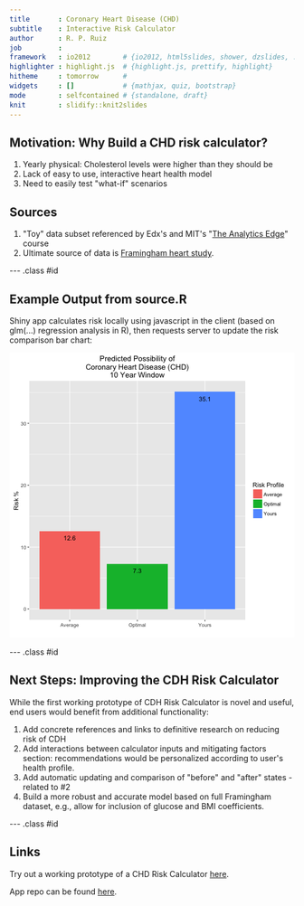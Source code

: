 ```yaml
---
title       : Coronary Heart Disease (CHD)
subtitle    : Interactive Risk Calculator
author      : R. P. Ruiz
job         : 
framework   : io2012        # {io2012, html5slides, shower, dzslides, ...}
highlighter : highlight.js  # {highlight.js, prettify, highlight}
hitheme     : tomorrow      # 
widgets     : []            # {mathjax, quiz, bootstrap}
mode        : selfcontained # {standalone, draft}
knit        : slidify::knit2slides
---
```


## Motivation: Why Build a CHD risk calculator?

1. Yearly physical: Cholesterol levels were higher than they should be
2. Lack of easy to use, interactive heart health model
3. Need to easily test "what-if" scenarios

## Sources 

1. "Toy" data subset referenced by Edx's and MIT's "<a href="https://www.edx.org/course/analytics-edge-mitx-15-071x-2">The Analytics Edge</a>" course
2. Ultimate source of data is <a href="http://www.framinghamheartstudy.org/">Framingham heart study</a>.

--- .class #id 

## Example Output from source.R

Shiny app calculates risk locally using javascript in the client (based on glm(...)  regression analysis in R), then requests server to update the risk comparison bar chart:

![plot of chunk unnamed-chunk-1](assets/fig/unnamed-chunk-1-1.png)

--- .class #id 

## Next Steps: Improving the CDH Risk Calculator

While the first working prototype of CDH Risk Calculator is novel and useful, end users would benefit from additional functionality:

1. Add concrete references and links to definitive research on reducing risk of CDH
2. Add interactions between calculator inputs and mitigating factors section: recommendations would be personalized according to user's health profile.
3. Add automatic updating and comparison of "before" and "after" states - related to #2
4. Build a more robust and accurate model based on full Framingham dataset, e.g., allow for inclusion of glucose and BMI coefficients.

--- .class #id 

## Links

Try out a working prototype of a CHD Risk Calculator <a href="https://rpruiz.shinyapps.io/CHDCalculator/">here</a>.

App repo can be found <a href="https://github.com/unique-account-name/jh-ds-cdp-chd-calculator">here</a>.

